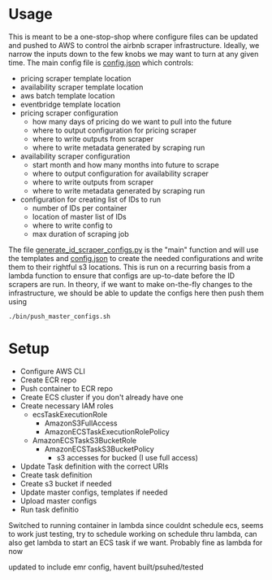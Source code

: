 # Usage
This is meant to be a one-stop-shop where configure files can be updated and 
pushed to AWS to control the airbnb scraper infrastructure. Ideally, we narrow 
the inputs down to the few knobs we may want to turn at any given time. The 
main config file is [config.json](config/config.json) which controls:
* pricing scraper template location
* availability scraper template location
* aws batch template location
* eventbridge template location
* pricing scraper configuration
  * how many days of pricing do we want to pull into the future
  * where to output configuration for pricing scraper
  * where to write outputs from scraper
  * where to write metadata generated by scraping run
* availability scraper configuration
  * start month and how many months into future to scrape
  * where to output configuration for availability scraper
  * where to write outputs from scraper
  * where to write metadata generated by scraping run
* configuration for creating list of IDs to run
  * number of IDs per container
  * location of master list of IDs
  * where to write config to 
  * max duration of scraping job

The file [generate_id_scraper_configs.py](generate_id_scraper_configs.py) is
the "main" function and will use the templates and [config.json](config/config.json)
to create the needed configurations and write them to their rightful s3 locations. 
This is run on a recurring basis from a lambda function to ensure that configs are
up-to-date before the ID scrapers are run. In theory, if we want to make on-the-fly 
changes to the infrastructure, we should be able to update the configs here then 
push them using
```commandline
./bin/push_master_configs.sh
```


# Setup
* Configure AWS CLI
* Create ECR repo
* Push container to ECR repo
* Create ECS cluster if you don't already have one
* Create necessary IAM roles
  * ecsTaskExecutionRole
    * AmazonS3FullAccess
    * AmazonECSTaskExecutionRolePolicy
  * AmazonECSTaskS3BucketRole
    * AmazonECSTaskS3BucketPolicy
      * s3 accesses for bucked (I use full access)
* Update Task definition with the correct URIs
* Create task definition
* Create s3 bucket if needed
* Update master configs, templates if needed
* Upload master configs
* Run task definitio



Switched to running container in lambda since couldnt schedule
ecs, seems to work just testing, try to schedule
working on schedule thru lambda, can also get lambda to start 
an ECS task if we want. Probably fine as lambda for now

updated to include emr config, havent built/psuhed/tested